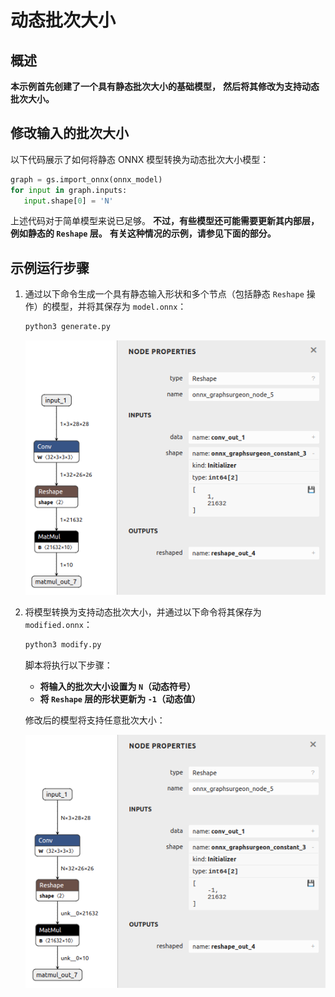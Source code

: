 
# 动态批次大小

## 概述

**本示例首先创建了一个具有静态批次大小的基础模型，**
**然后将其修改为支持动态批次大小。**

## 修改输入的批次大小
以下代码展示了如何将静态 ONNX 模型转换为动态批次大小模型：
```python
graph = gs.import_onnx(onnx_model)
for input in graph.inputs:
   input.shape[0] = 'N'
```

上述代码对于简单模型来说已足够。
**不过，有些模型还可能需要更新其内部层，例如静态的 `Reshape` 层。**
**有关这种情况的示例，请参见下面的部分。**

## 示例运行步骤

1. 通过以下命令生成一个具有静态输入形状和多个节点（包括静态 `Reshape` 操作）的模型，并将其保存为 `model.onnx`：
    ```bash
    python3 generate.py
    ```

    ![../resources/10_model.onnx.png](../resources/10_model.onnx.png)

2. 将模型转换为支持动态批次大小，并通过以下命令将其保存为 `modified.onnx`：
    ```bash
    python3 modify.py
    ```

    脚本将执行以下步骤：
    - **将输入的批次大小设置为 `N`（动态符号）**
    - **将 `Reshape` 层的形状更新为 `-1`（动态值）**

    修改后的模型将支持任意批次大小：

    ![../resources/10_dynamic.onnx.png](../resources/10_dynamic.onnx.png)